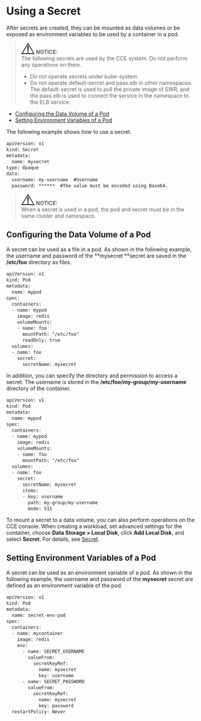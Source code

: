 # Using a Secret<a name="cce_01_0016"></a>

After secrets are created, they can be mounted as  data volumes or be exposed as  environment variables to be used by a container in a pod.

>![](public_sys-resources/icon-notice.gif) **NOTICE:**   
>The following secrets are used by the CCE system. Do not perform any operations on them.  
>-   Do not operate secrets under kube-system.  
>-   Do not operate default-secret and paas.elb in other namespaces. The default-secret is used to pull the private image of SWR, and the paas.elb is used to connect the service in the namespace to the ELB service.  

-   [Configuring the Data Volume of a Pod](#section472505211214)
-   [Setting Environment Variables of a Pod](#section207271352141216)

The following example shows how to use a secret.

```
apiVersion: v1
kind: Secret
metadata:
  name: mysecret
type: Opaque
data:
  username: my-username  #Username
  password: ******  #The value must be encoded using Base64.
```

>![](public_sys-resources/icon-notice.gif) **NOTICE:**   
>When a secret is used in a pod, the pod and secret must be in the same cluster and namespace.  

## Configuring the Data Volume of a Pod<a name="section472505211214"></a>

A secret can be used as a file in a pod. As shown in the following example, the username and password of the  **mysecret **secret are saved in the  **/etc/foo**  directory as files.

```
apiVersion: v1
kind: Pod
metadata:
  name: mypod
spec:
  containers:
  - name: mypod
    image: redis
    volumeMounts:
    - name: foo
      mountPath: "/etc/foo"
      readOnly: true
  volumes:
  - name: foo
    secret:
      secretName: mysecret
```

In addition, you can specify the directory and permission to access a secret. The username is stored in the  **/etc/foo/my-group/my-username**  directory of the container.

```
apiVersion: v1
kind: Pod
metadata:
  name: mypod
spec:
  containers:
  - name: mypod
    image: redis
    volumeMounts:
    - name: foo
      mountPath: "/etc/foo"
  volumes:
  - name: foo
    secret:
      secretName: mysecret
      items:
      - key: username
        path: my-group/my-username
        mode: 511
```

To mount a secret to a data volume, you can also perform operations on the CCE console. When creating a workload, set advanced settings for the container, choose  **Data Storage \> Local Disk**, click  **Add Local Disk**, and select  **Secret**. For details, see  [Secret](using-local-disks-for-storage.md#section10197243134710).

## Setting Environment Variables of a Pod<a name="section207271352141216"></a>

A secret can be used as an environment variable of a pod. As shown in the following example, the username and password of the  **mysecret**  secret are defined as an environment variable of the pod.

```
apiVersion: v1
kind: Pod
metadata:
  name: secret-env-pod
spec:
  containers:
  - name: mycontainer
    image: redis
    env:
      - name: SECRET_USERNAME
        valueFrom:
          secretKeyRef:
            name: mysecret
            key: username
      - name: SECRET_PASSWORD
        valueFrom:
          secretKeyRef:
            name: mysecret
            key: password
  restartPolicy: Never
```

